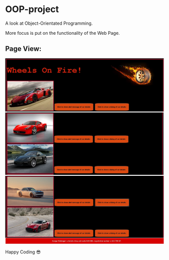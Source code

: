 # OOP-project
<p>A look at Object-Orientated Programming.</p>

<p>More focus is put on the functionality of the Web Page.</p>

## Page View:
<img src="/images/pageView1.JPG" alt="Page view">
<img src="/images/pageView2.JPG" alt="Page view">
<img src="/images/pageView3.JPG" alt="Page view">

Happy Coding :sunglasses:
